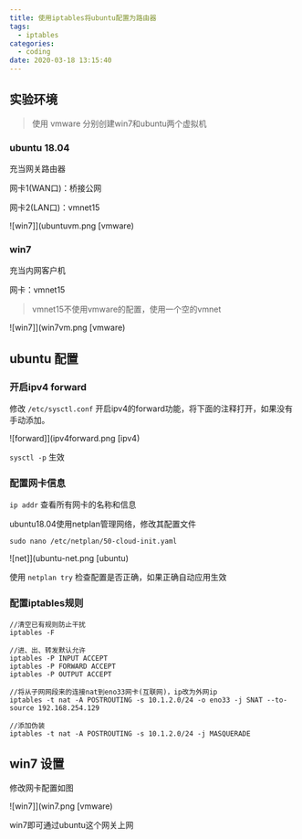 ```yaml
---
title: 使用iptables将ubuntu配置为路由器
tags:
  - iptables
categories:
  - coding
date: 2020-03-18 13:15:40
---
```


## 实验环境

> 使用 vmware 分别创建win7和ubuntu两个虚拟机

### ubuntu 18.04

充当网关路由器

网卡1(WAN口)：桥接公网

网卡2(LAN口)：vmnet15

![win7]](ubuntuvm.png [vmware)

### win7

充当内网客户机

网卡：vmnet15

> vmnet15不使用vmware的配置，使用一个空的vmnet

![win7]](win7vm.png [vmware)

## ubuntu 配置

### 开启ipv4 forward

修改 `/etc/sysctl.conf` 开启ipv4的forward功能，将下面的注释打开，如果没有手动添加。

![forward]](ipv4forward.png [ipv4)

`sysctl -p` 生效

### 配置网卡信息

`ip addr` 查看所有网卡的名称和信息

ubuntu18.04使用netplan管理网络，修改其配置文件

`sudo nano /etc/netplan/50-cloud-init.yaml`

![net]](ubuntu-net.png [ubuntu)

使用 `netplan try` 检查配置是否正确，如果正确自动应用生效

### 配置iptables规则

```shell
//清空已有规则防止干扰
iptables -F

//进、出、转发默认允许
iptables -P INPUT ACCEPT
iptables -P FORWARD ACCEPT
iptables -P OUTPUT ACCEPT

//将从子网网段来的连接nat到eno33网卡(互联网)，ip改为外网ip
iptables -t nat -A POSTROUTING -s 10.1.2.0/24 -o eno33 -j SNAT --to-source 192.168.254.129

//添加伪装
iptables -t nat -A POSTROUTING -s 10.1.2.0/24 -j MASQUERADE
```

## win7 设置

修改网卡配置如图

![win7]](win7.png [vmware)

win7即可通过ubuntu这个网关上网
